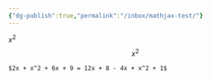 ```yaml
---
{"dg-publish":true,"permalink":"/inbox/mathjax-test/"}
---
```

$x^2$
$$x^2$$

```ad-note
$2x + x^2 + 6x + 9 = 12x + 8 - 4x + x^2 + 1$
```


